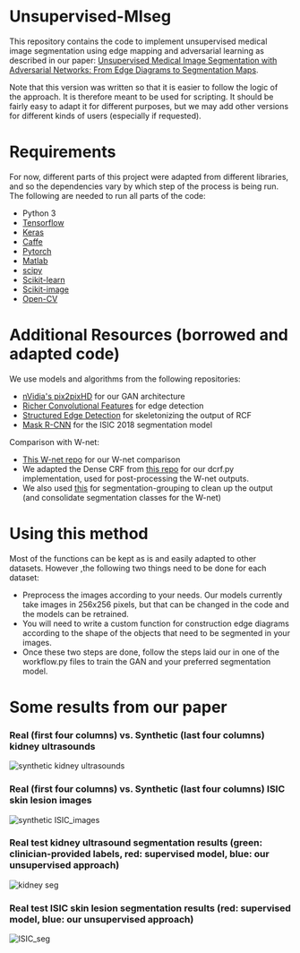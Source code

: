 # Unsupervised-MIseg 
This repository contains the code to implement unsupervised medical image segmentation using edge mapping and adversarial learning as described in our paper: [Unsupervised Medical Image Segmentation with Adversarial Networks: From Edge Diagrams to Segmentation Maps](https://arxiv.org/abs/1911.05140).

Note that this version was written so that it is easier to follow the logic of the approach. It is therefore meant to be used for scripting. It should be fairly easy to adapt it for different purposes, but we may add other versions for different kinds of users (especially if requested). 

# Requirements
For now, different parts of this project were adapted from different libraries, and so the dependencies vary by which step of the process is being run. The following are needed to run all parts of the code:

- Python 3
- [Tensorflow](https://www.tensorflow.org/)
- [Keras](https://keras.io/)
- [Caffe](https://caffe.berkeleyvision.org/)
- [Pytorch](https://pytorch.org/)
- [Matlab](https://www.mathworks.com/products/matlab.html)
- [scipy](https://www.scipy.org/)
- [Scikit-learn](https://scikit-learn.org/stable/)
- [Scikit-image](https://scikit-image.org/)
- [Open-CV](https://github.com/skvark/opencv-python)

# Additional Resources (borrowed and adapted code)
We use models and algorithms from the following repositories:

- [nVidia's pix2pixHD](https://github.com/NVIDIA/pix2pixHD) for our GAN architecture
- [Richer Convolutional Features](https://github.com/yun-liu/rcf) for edge detection
- [Structured Edge Detection](https://github.com/pdollar/edges) for skeletonizing the output of RCF
- [Mask R-CNN](https://github.com/matterport/Mask_RCNN) for the ISIC 2018 segmentation model

Comparison with W-net:

- [This W-net repo](https://github.com/lwchen6309/unsupervised-image-segmentation-by-WNet-with-NormalizedCut) for our W-net comparison
- We adapted the Dense CRF from [this repo](https://github.com/lucasb-eyer/pydensecrf) for our dcrf.py implementation, used for post-processing the W-net outputs.
- We also used [this](https://www2.eecs.berkeley.edu/Research/Projects/CS/vision/grouping/resources.html) for segmentation-grouping to clean up the output (and consolidate segmentation classes for the W-net)

# Using this method
Most of the functions can be kept as is and easily adapted to other datasets. However ,the following two things need to be done for each dataset:

- Preprocess the images according to your needs. Our models currently take images in 256x256 pixels, but that can be changed in the code and the models can be retrained.
- You will need to write a custom function for construction edge diagrams according to the shape of the objects that need to be segmented in your images.
- Once these two steps are done, follow the steps laid our in one of the workflow.py files to train the GAN and your preferred segmentation model.

# Some results from our paper
### Real (first four columns) vs. Synthetic (last four columns) kidney ultrasounds

![synthetic kidney ultrasounds][synth_kidney]

### Real (first four columns) vs. Synthetic (last four columns) ISIC skin lesion images

![synthetic ISIC_images][synth_skin]

### Real test kidney ultrasound segmentation results (green: clinician-provided labels, red: supervised model, blue: our unsupervised approach)

![kidney seg][kidney_results]

### Real test ISIC skin lesion segmentation results (red: supervised model, blue: our unsupervised approach)

![ISIC_seg][isic_results]

[synth_kidney]: https://github.com/kiretd/Unsupervised-MIseg/sample_images/synth_kidneys.png
[synth_skin]: https://github.com/kiretd/Unsupervised-MIseg/sample_images/synth_skin.png
[kidney_results]: https://github.com/kiretd/Unsupervised-MIseg/sample_images/kidney_results_figure.png
[isic_results]: https://github.com/kiretd/Unsupervised-MIseg/sample_images/isic_results_figure.png
